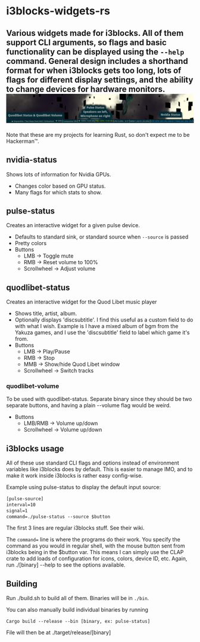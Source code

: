 # i3blocks-widgets-rs
Various widgets made for i3blocks.
All of them support CLI arguments, so flags and basic functionality can be displayed using the `--help` command.
General design includes a shorthand format for when i3blocks gets too long, lots of flags for different display settings, and the ability to change devices for hardware monitors.
<img src="./src/screeny.png" />
---
Note that these are my projects for learning Rust, so don't expect me to be Hackerman™.

## nvidia-status
Shows lots of information for Nvidia GPUs.
- Changes color based on GPU status.
- Many flags for which stats to show.

## pulse-status
Creates an interactive widget for a given pulse device.
- Defaults to standard sink, or standard source when `--source` is passed
- Pretty colors
- Buttons
    - LMB -> Toggle mute
    - RMB -> Reset volume to 100%
    - Scrollwheel -> Adjust volume

## quodlibet-status
Creates an interactive widget for the Quod Libet music player
- Shows title, artist, album.
- Optionally displays 'discsubtitle'. I find this useful as a custom field to do with what I wish. Example is I have a mixed album of bgm from the Yakuza games, and I use the 'discsubtitle' field to label which game it's from.
- Buttons
    - LMB -> Play/Pause
    - RMB -> Stop
    - MMB -> Show/hide Quod Libet window
    - Scrollwheel -> Switch tracks

### quodlibet-volume
To be used with quodlibet-status. Separate binary since they should be two separate buttons, and having a plain --volume flag would be weird.
- Buttons
    - LMB/RMB -> Volume up/down
    - Scrollwheel -> Volume up/down

## i3blocks usage
All of these use standard CLI flags and options instead of environment variables like i3blocks does by default. This is easier to manage IMO, and to make it work inside i3blocks is rather easy config-wise.

Example using pulse-status to display the default input source:
```
[pulse-source]
interval=10
signal=1
command=./pulse-status --source $button
```
The first 3 lines are regular i3blocks stuff. See their wiki.

The `command=` line is where the programs do their work. You specify the command as you would in regular shell, with the mouse button sent from i3blocks being in the $button var. This means I can simply use the CLAP crate to add loads of configuration for icons, colors, device ID, etc. Again, run ./[binary] --help to see the options available.

## Building
Run ./build.sh to build all of them. Binaries will be in `./bin`. 

You can also manually build individual binaries by running
```
Cargo build --release --bin [binary, ex: pulse-status]
```
File will then be at ./target/release/[binary]
